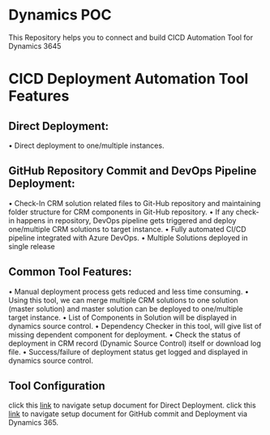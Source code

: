 # Dynamics POC

This Repository helps you to connect and build CICD Automation Tool for Dynamics 3645
  
# CICD Deployment Automation Tool Features
## Direct Deployment:
•	Direct deployment to one/multiple instances.
## GitHub Repository Commit and DevOps Pipeline Deployment:
•	Check-In CRM solution related files to Git-Hub repository and maintaining folder structure for CRM components in Git-Hub repository.
•	If any check-in happens in repository, DevOps pipeline gets triggered and deploy one/multiple CRM solutions to target instance.
•	Fully automated CI/CD pipeline integrated with Azure DevOps.
•	Multiple Solutions deployed in single release
## Common Tool Features:
•	Manual deployment process gets reduced and less time consuming.
•	Using this tool, we can merge multiple CRM solutions to one solution (master solution) and master solution can be deployed to one/multiple target instance.
•	List of Components in Solution will be displayed in dynamics source control.
•	Dependency Checker in this tool, will give list of missing dependent component for deployment. 
•	Check the status of deployment in CRM record (Dynamic Source Control) itself or download log file.
•	Success/failure of deployment status get logged and displayed in dynamics source control.

## Tool Configuration
click this [link]( https://github.com/amrullah08/DynamicsPOC/blob/master/CRM%20Solution%20Manager/Documents/Work%20Instructions%20for%20Direct%20Deployment%20UCI.docx) to navigate setup document for Direct Deployment.
click this [link]( https://github.com/amrullah08/DynamicsPOC/blob/master/CRM%20Solution%20Manager/Documents/Work%20Instructions%20for%20GitHub%20commit%20and%20Deployment%20via%20DevOps%20in%20UCI.docx) to navigate setup document for GitHub commit and Deployment via Dynamics 365.



